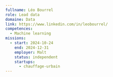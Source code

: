 ```yaml
---
fullname: Léo Bourrel
role: Lead data
domaine: Data
link: https://www.linkedin.com/in/leobourrel/
competences:
  - Machine learning
missions:
  - start: 2024-10-24
    end: 2024-12-31
    employer: Malt
    status: independent
    startups:
      - chauffage-urbain
---
```

